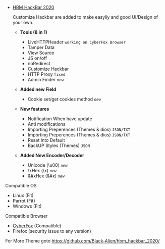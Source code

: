 - [HBM HackBar 2020](https://drive.google.com/open?id=1Z3nC0sz2u-PSTQT0f2nxXeJx7ID3pPQT)
  <p>Customize Hackbar are added to make easylly and good UI/Design of your own.</p>
  
    - <b>Tools (8 in 1)</b>
      - LiveHTTPHeader `working on CyberFox Browser` 
      - Tamper Data
      - View Source
      - JS on/off
      - noRedirect
      - Customize Hackbar 
      - HTTP Proxy `fixed`
      - Admin Finder `new`
     
    - <b>Added new Field</b>
      - Cookie set/get cookies method <i>`new`</i>
      
    - <b>New features</b>
      - Notification When have update
      - Anti modifications
      - Importing Preperences (Themes & dios) `JSON/TXT`
      - Importing Preperences (Themes & dios) `JSON/TXT`
      - Reset Into Default
      - BackUP Styles (Themes) `JSON`

      
    - <b>Added New Encoder/Decoder</b>
      - Unicode (\u00) <i>`new`</i>
      - \xHex (\x) <i>`new`</i>
      - &#xHex (&#x) <i>`new`</i>

Compatible OS
- Linux (Fit)
- Parrot (Fit)
- Windows (Fit)

Compatible Browser
- [CyberFox](https://sourceforge.net/projects/cyberfox/) (Compatible)
- Firefox (security issue to any version) 


For More Theme goto https://github.com/Black-Alien/hbm_hackbar_2020/



